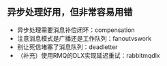 ## 异步处理好用，但非常容易用错
- 异步处理需要消息补偿闭环：compensation
- 注意消息模式是广播还是工作队列：fanoutvswork
- 别让死信堵塞了消息队列：deadletter
- （补充）使用RMQ的DLX实现延迟重试：rabbitmqdlx

